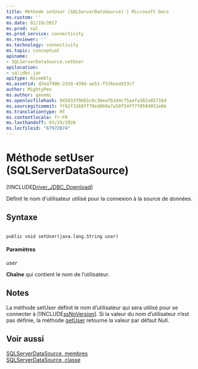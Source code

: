 ```yaml
---
title: Méthode setUser (SQLServerDataSource) | Microsoft Docs
ms.custom: ''
ms.date: 01/19/2017
ms.prod: sql
ms.prod_service: connectivity
ms.reviewer: ''
ms.technology: connectivity
ms.topic: conceptual
apiname:
- SQLServerDataSource.setUser
apilocation:
- sqljdbc.jar
apitype: Assembly
ms.assetid: d2ea7906-2d10-438d-aa51-f576eea923c7
author: MightyPen
ms.author: genemi
ms.openlocfilehash: 945033f96b5c8c36ea7b3d4c75aafa382a057164
ms.sourcegitcommit: ff82f3260ff79ed860a7a58f54ff7f0594851e6b
ms.translationtype: HT
ms.contentlocale: fr-FR
ms.lasthandoff: 03/29/2020
ms.locfileid: "67972074"
---
```

# <a name="setuser-method-sqlserverdatasource"></a>Méthode setUser (SQLServerDataSource)
[!INCLUDE[Driver_JDBC_Download](../../../includes/driver_jdbc_download.md)]

  Définit le nom d'utilisateur utilisé pour la connexion à la source de données.  
  
## <a name="syntax"></a>Syntaxe  
  
```  
  
public void setUser(java.lang.String user)  
```  
  
#### <a name="parameters"></a>Paramètres  
 *user*  
  
 **Chaîne** qui contient le nom de l’utilisateur.  
  
## <a name="remarks"></a>Notes  
 La méthode setUser définit le nom d’utilisateur qui sera utilisé pour se connecter à [!INCLUDE[ssNoVersion](../../../includes/ssnoversion-md.md)]. Si la valeur du nom d’utilisateur n’est pas définie, la méthode [getUser](../../../connect/jdbc/reference/getuser-method-sqlserverdatasource.md) retourne la valeur par défaut Null.  
  
## <a name="see-also"></a>Voir aussi  
 [SQLServerDataSource, membres](../../../connect/jdbc/reference/sqlserverdatasource-members.md)   
 [SQLServerDataSource, classe](../../../connect/jdbc/reference/sqlserverdatasource-class.md)  
  
  
